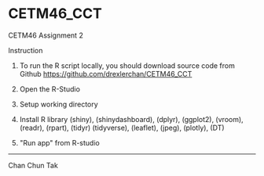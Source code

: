 # CETM46_CCT
CETM46 Assignment 2

Instruction

1. To run the R script locally, you should download source code from Github https://github.com/drexlerchan/CETM46_CCT

2. Open the R-Studio

3. Setup working directory

4. Install R library (shiny), (shinydashboard), (dplyr), (ggplot2), (vroom), (readr), (rpart), (tidyr)
   (tidyverse), (leaflet), (jpeg), (plotly), (DT)

5. "Run app" from R-studio

--------------
Chan Chun Tak

